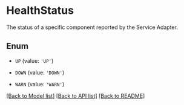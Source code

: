 # HealthStatus

The status of a specific component reported by the Service Adapter.

## Enum

* `UP` (value: `'UP'`)

* `DOWN` (value: `'DOWN'`)

* `WARN` (value: `'WARN'`)

[[Back to Model list]](../README.md#documentation-for-models) [[Back to API list]](../README.md#documentation-for-api-endpoints) [[Back to README]](../README.md)


